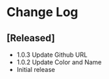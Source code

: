 # Change Log

## [Released]

- 1.0.3 Update Github URL
- 1.0.2 Update Color and Name
- Initial release
